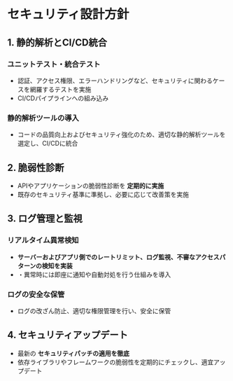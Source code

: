 # セキュリティ設計方針

## 1. 静的解析とCI/CD統合
###  ユニットテスト・統合テスト
- 認証、アクセス権限、エラーハンドリングなど、セキュリティに関わるケースを網羅するテストを実施  
- CI/CDパイプラインへの組み込み  

###  静的解析ツールの導入
- コードの品質向上およびセキュリティ強化のため、適切な静的解析ツールを選定し、CI/CDに統合  

## 2. 脆弱性診断
- APIやアプリケーションの脆弱性診断を **定期的に実施**  
- 既存のセキュリティ基準に準拠し、必要に応じて改善策を実施  

## 3. ログ管理と監視
###  リアルタイム異常検知
- **サーバーおよびアプリ側でのレートリミット、ログ監視、不審なアクセスパターンの検知を実装**  
-  ・異常時には即座に通知や自動対処を行う仕組みを導入  

###  ログの安全な保管
- ログの改ざん防止、適切な権限管理を行い、安全に保管  

## 4. セキュリティアップデート
- 最新の **セキュリティパッチの適用を徹底**  
- 依存ライブラリやフレームワークの脆弱性を定期的にチェックし、適宜アップデート  
